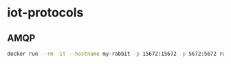# iot-protocols

## AMQP
```bash
docker run --rm -it --hostname my-rabbit -p 15672:15672 -p 5672:5672 rabbitmq:3-management
```